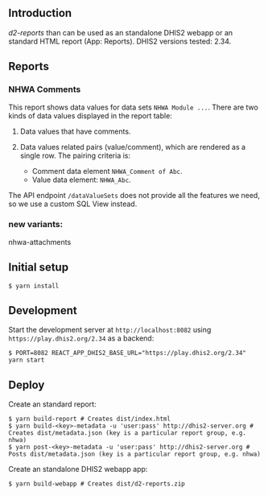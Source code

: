 ## Introduction

_d2-reports_ than can be used as an standalone DHIS2 webapp or an standard HTML report (App: Reports). DHIS2 versions tested: 2.34.

## Reports

### NHWA Comments

This report shows data values for data sets `NHWA Module ...`. There are two kinds of data values displayed in the report table:

1. Data values that have comments.
2. Data values related pairs (value/comment), which are rendered as a single row. The pairing criteria is:

    - Comment data element `NHWA_Comment of Abc`.
    - Value data element: `NHWA_Abc`.

The API endpoint `/dataValueSets` does not provide all the features we need, so we use a custom SQL View instead.

### new variants:

nhwa-attachments

## Initial setup

```
$ yarn install
```

## Development

Start the development server at `http://localhost:8082` using `https://play.dhis2.org/2.34` as a backend:

```
$ PORT=8082 REACT_APP_DHIS2_BASE_URL="https://play.dhis2.org/2.34" yarn start
```

## Deploy

Create an standard report:

```
$ yarn build-report # Creates dist/index.html
$ yarn build-<key>-metadata -u 'user:pass' http://dhis2-server.org # Creates dist/metadata.json (key is a particular report group, e.g. nhwa)
$ yarn post-<key>-metadata -u 'user:pass' http://dhis2-server.org # Posts dist/metadata.json (key is a particular report group, e.g. nhwa)
```

Create an standalone DHIS2 webapp app:

```
$ yarn build-webapp # Creates dist/d2-reports.zip
```
